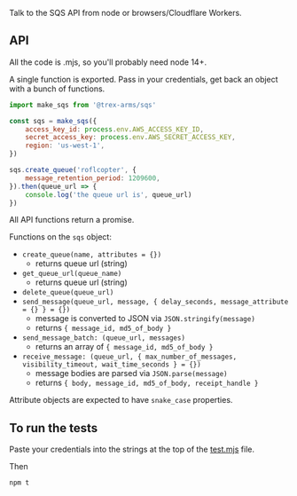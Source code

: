 Talk to the SQS API from node or browsers/Cloudflare Workers.

## API

All the code is .mjs, so you'll probably need node 14+.

A single function is exported.  Pass in your credentials, get back an object with a bunch of functions.

```js
import make_sqs from '@trex-arms/sqs'

const sqs = make_sqs({
	access_key_id: process.env.AWS_ACCESS_KEY_ID,
	secret_access_key: process.env.AWS_SECRET_ACCESS_KEY,
	region: 'us-west-1',
})

sqs.create_queue('roflcopter', {
	message_retention_period: 1209600,
}).then(queue_url => {
	console.log('the queue url is', queue_url)
})
```

All API functions return a promise.

Functions on the `sqs` object:

- `create_queue(name, attributes = {})`
	- returns queue url (string)
- `get_queue_url(queue_name)`
	- returns queue url (string)
- `delete_queue(queue_url)`
- `send_message(queue_url, message, { delay_seconds, message_attribute = {} } = {})`
	- message is converted to JSON via `JSON.stringify(message)`
	- returns `{ message_id, md5_of_body }`
- `send_message_batch: (queue_url, messages)`
	- returns an array of `{ message_id, md5_of_body }`
- `receive_message: (queue_url, { max_number_of_messages, visibility_timeout, wait_time_seconds } = {})`
	- message bodies are parsed via `JSON.parse(message)`
	- returns `{ body, message_id, md5_of_body, receipt_handle }`

Attribute objects are expected to have `snake_case` properties.

## To run the tests

Paste your credentials into the strings at the top of the [test.mjs](./test.mjs) file.

Then

```sh
npm t
```
